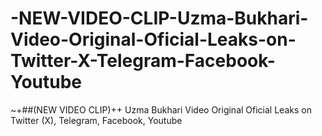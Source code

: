# -NEW-VIDEO-CLIP-Uzma-Bukhari-Video-Original-Oficial-Leaks-on-Twitter-X-Telegram-Facebook-Youtube
~+##(NEW VIDEO CLIP)++ Uzma Bukhari Video Original Oficial Leaks on Twitter (X), Telegram, Facebook, Youtube
